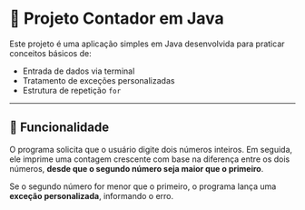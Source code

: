 # 🧮 Projeto Contador em Java

Este projeto é uma aplicação simples em Java desenvolvida para praticar conceitos básicos de:
- Entrada de dados via terminal
- Tratamento de exceções personalizadas
- Estrutura de repetição `for`

---

## 🚀 Funcionalidade

O programa solicita que o usuário digite dois números inteiros. Em seguida, ele imprime uma contagem crescente com base na diferença entre os dois números, **desde que o segundo número seja maior que o primeiro**.

Se o segundo número for menor que o primeiro, o programa lança uma **exceção personalizada**, informando o erro.
